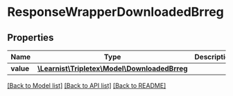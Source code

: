 # ResponseWrapperDownloadedBrreg

## Properties
Name | Type | Description | Notes
------------ | ------------- | ------------- | -------------
**value** | [**\Learnist\Tripletex\Model\DownloadedBrreg**](DownloadedBrreg.md) |  | [optional] 

[[Back to Model list]](../../README.md#documentation-for-models) [[Back to API list]](../../README.md#documentation-for-api-endpoints) [[Back to README]](../../README.md)

